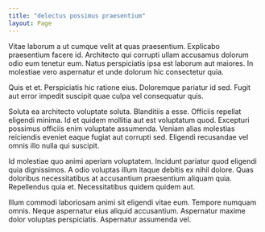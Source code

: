 ```yaml
---
title: "delectus possimus praesentium"
layout: Page
---
```

Vitae laborum a ut cumque velit at quas praesentium. Explicabo praesentium facere id. Architecto qui corrupti ullam accusamus dolorum odio eum tenetur eum. Natus perspiciatis ipsa est laborum aut maiores. In molestiae vero aspernatur et unde dolorum hic consectetur quia.
 Quis et et. Perspiciatis hic ratione eius. Doloremque pariatur id sed. Fugit aut error impedit suscipit quae culpa vel consequatur quis.
 Soluta ea architecto voluptate soluta. Blanditiis a esse. Officiis repellat eligendi minima.
Id et quidem mollitia aut est voluptatum quod. Excepturi possimus officiis enim voluptate assumenda. Veniam alias molestias reiciendis eveniet eaque fugiat aut corrupti sed. Eligendi recusandae vel omnis illo nulla qui suscipit.
 Id molestiae quo animi aperiam voluptatem. Incidunt pariatur quod eligendi quia dignissimos. A odio voluptas illum itaque debitis ex nihil dolore. Quas doloribus necessitatibus at accusantium praesentium aliquam quia. Repellendus quia et. Necessitatibus quidem quidem aut.
 Illum commodi laboriosam animi sit eligendi vitae eum. Tempore numquam omnis. Neque aspernatur eius aliquid accusantium. Aspernatur maxime dolor voluptas perspiciatis. Aspernatur assumenda vel.
